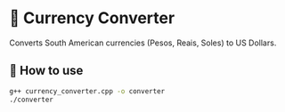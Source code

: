 # 💱 Currency Converter

Converts South American currencies (Pesos, Reais, Soles) to US Dollars.

## 🚀 How to use

```bash
g++ currency_converter.cpp -o converter
./converter
